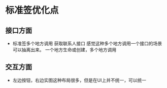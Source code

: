 # 标准签优化点


## 接口方面

 - 标准签多个地方调用 获取联系人接口 感觉这种多个地方调用一个接口的场景可以抽离出来。
一个地方生命或创建，多个地方调用

## 交互方面

 - 左边按钮，右边实图这种布局很多，但是在UI上并不统一，可以统一
